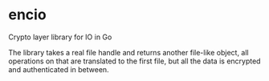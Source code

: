 # encio
Crypto layer library for IO in Go

The library takes a real file handle and returns another file-like
object, all operations on that are translated to the first file, but
all the data is encrypted and authenticated in between.
